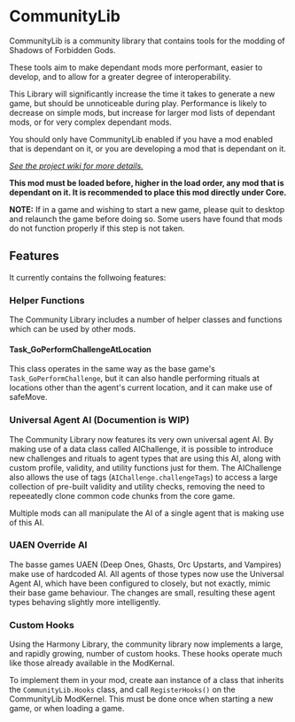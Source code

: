 # CommunityLib
CommunityLib is a community library that contains tools for the modding of Shadows of Forbidden Gods.

These tools aim to make dependant mods more performant, easier to develop, and to allow for a greater degree of interoperability.

This Library will significantly increase the time it takes to generate a new game, but should be unnoticeable during play. Performance is likely to decrease on simple mods, but increase for larger mod lists of dependant mods, or for very complex dependant mods.

You should only have CommunityLib enabled if you have a mod enabled that is dependant on it, or you are developing a mod that is dependant on it.

*[See the project wiki for more details.](https://github.com/ilikegoodfood/CommunityLib/wiki)*

**This mod must be loaded before, higher in the load order, any mod that is dependant on it. It is recommended to place this mod directly under Core.**

**NOTE:** If in a game and wishing to start a new game, please quit to desktop and relaunch the game before doing so. Some users have found that mods do not function properly if this step is not taken.

## Features
It currently contains the follwoing features:

### Helper Functions
The Community Library includes a number of helper classes and functions which can be used by other mods.
#### Task_GoPerformChallengeAtLocation
This class operates in the same way as the base game's `Task_GoPerformChallenge`, but it can also handle performing rituals at locations other than the agent's current location, and it can make use of safeMove.

### Universal Agent AI (Documention is WIP)
The Community Library now features its very own universal agent AI. By making use of a data class called AIChallenge, it is possible to introduce new challenges and rituals to agent types that are using this AI, along with custom profile, validity, and utility functions just for them. The AIChallenge also allows the use of tags (`AIChallenge.challengeTags`) to access a large collection of pre-built validity and utility checks, removing the need to repeeatedly clone common code chunks from the core game.

Multiple mods can all manipulate the AI of a single agent that is making use of this AI.

### UAEN Override AI
The basse games UAEN (Deep Ones, Ghasts, Orc Upstarts, and Vampires) make use of hardcoded AI. All agents of those types now use the Universal Agent AI, which have been configured to closely, but not exactly, mimic their base game behaviour. The changes are small, resulting these agent types behaving slightly more intelligently.

### Custom Hooks
Using the Harmony Library, the community library now implements a large, and rapidly growing, number of custom hooks. These hooks operate much like those already available in the ModKernal.

To implement them in your mod, create aan instance of a class that inherits the `CommunityLib.Hooks` class, and call `RegisterHooks()` on the CommunityLib ModKernel. This must be done once when starting a new game, or when loading a game.
